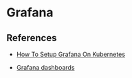 # Grafana

## References

- [How To Setup Grafana On Kubernetes](https://devopscube.com/setup-grafana-kubernetes/)

- [Grafana dashboards](https://grafana.com/grafana/dashboards/)